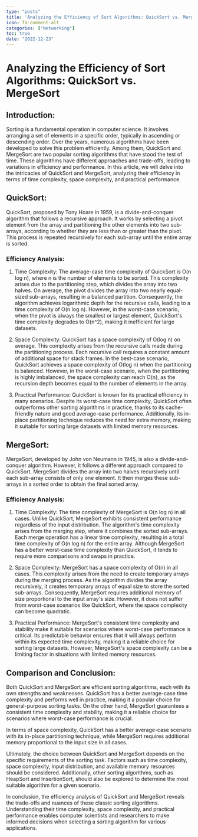 ```yaml
---
type: "posts"
title: 'Analyzing the Efficiency of Sort Algorithms: QuickSort vs. MergeSort'
icon: fa-comment-alt
categories: ["Networking"]
toc: true
date: "2022-12-23"
---
```




# Analyzing the Efficiency of Sort Algorithms: QuickSort vs. MergeSort

## Introduction:
Sorting is a fundamental operation in computer science. It involves arranging a set of elements in a specific order, typically in ascending or descending order. Over the years, numerous algorithms have been developed to solve this problem efficiently. Among them, QuickSort and MergeSort are two popular sorting algorithms that have stood the test of time. These algorithms have different approaches and trade-offs, leading to variations in efficiency and performance. In this article, we will delve into the intricacies of QuickSort and MergeSort, analyzing their efficiency in terms of time complexity, space complexity, and practical performance.

## QuickSort:
QuickSort, proposed by Tony Hoare in 1959, is a divide-and-conquer algorithm that follows a recursive approach. It works by selecting a pivot element from the array and partitioning the other elements into two sub-arrays, according to whether they are less than or greater than the pivot. This process is repeated recursively for each sub-array until the entire array is sorted.

### Efficiency Analysis:
1. Time Complexity:
The average-case time complexity of QuickSort is O(n log n), where n is the number of elements to be sorted. This complexity arises due to the partitioning step, which divides the array into two halves. On average, the pivot divides the array into two nearly equal-sized sub-arrays, resulting in a balanced partition. Consequently, the algorithm achieves logarithmic depth for the recursive calls, leading to a time complexity of O(n log n). However, in the worst-case scenario, when the pivot is always the smallest or largest element, QuickSort's time complexity degrades to O(n^2), making it inefficient for large datasets.

2. Space Complexity:
QuickSort has a space complexity of O(log n) on average. This complexity arises from the recursive calls made during the partitioning process. Each recursive call requires a constant amount of additional space for stack frames. In the best-case scenario, QuickSort achieves a space complexity of O(log n) when the partitioning is balanced. However, in the worst-case scenario, when the partitioning is highly imbalanced, the space complexity can reach O(n), as the recursion depth becomes equal to the number of elements in the array.

3. Practical Performance:
QuickSort is known for its practical efficiency in many scenarios. Despite its worst-case time complexity, QuickSort often outperforms other sorting algorithms in practice, thanks to its cache-friendly nature and good average-case performance. Additionally, its in-place partitioning technique reduces the need for extra memory, making it suitable for sorting large datasets with limited memory resources.

## MergeSort:
MergeSort, developed by John von Neumann in 1945, is also a divide-and-conquer algorithm. However, it follows a different approach compared to QuickSort. MergeSort divides the array into two halves recursively until each sub-array consists of only one element. It then merges these sub-arrays in a sorted order to obtain the final sorted array.

### Efficiency Analysis:
1. Time Complexity:
The time complexity of MergeSort is O(n log n) in all cases. Unlike QuickSort, MergeSort exhibits consistent performance regardless of the input distribution. The algorithm's time complexity arises from the merging step, where it combines the sorted sub-arrays. Each merge operation has a linear time complexity, resulting in a total time complexity of O(n log n) for the entire array. Although MergeSort has a better worst-case time complexity than QuickSort, it tends to require more comparisons and swaps in practice.

2. Space Complexity:
MergeSort has a space complexity of O(n) in all cases. This complexity arises from the need to create temporary arrays during the merging process. As the algorithm divides the array recursively, it creates temporary arrays of equal size to store the sorted sub-arrays. Consequently, MergeSort requires additional memory of size proportional to the input array's size. However, it does not suffer from worst-case scenarios like QuickSort, where the space complexity can become quadratic.

3. Practical Performance:
MergeSort's consistent time complexity and stability make it suitable for scenarios where worst-case performance is critical. Its predictable behavior ensures that it will always perform within its expected time complexity, making it a reliable choice for sorting large datasets. However, MergeSort's space complexity can be a limiting factor in situations with limited memory resources.

## Comparison and Conclusion:
Both QuickSort and MergeSort are efficient sorting algorithms, each with its own strengths and weaknesses. QuickSort has a better average-case time complexity and performs well in practice, making it a popular choice for general-purpose sorting tasks. On the other hand, MergeSort guarantees a consistent time complexity and stability, making it a reliable choice for scenarios where worst-case performance is crucial.

In terms of space complexity, QuickSort has a better average-case scenario with its in-place partitioning technique, while MergeSort requires additional memory proportional to the input size in all cases.

Ultimately, the choice between QuickSort and MergeSort depends on the specific requirements of the sorting task. Factors such as time complexity, space complexity, input distribution, and available memory resources should be considered. Additionally, other sorting algorithms, such as HeapSort and InsertionSort, should also be explored to determine the most suitable algorithm for a given scenario.

In conclusion, the efficiency analysis of QuickSort and MergeSort reveals the trade-offs and nuances of these classic sorting algorithms. Understanding their time complexity, space complexity, and practical performance enables computer scientists and researchers to make informed decisions when selecting a sorting algorithm for various applications.